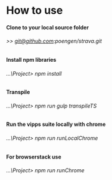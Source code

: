 # How to use

#### Clone to your local source folder

###### >> git@github.com:poengen/strava.git

#### Install npm libraries

###### ...\Project> npm install

#### Transpile

###### ...\Project> npm run gulp transpileTS

#### Run the vipps suite locally with chrome

###### ...\Project> npm run runLocalChrome

#### For browserstack use

###### ...\Project> npm run runChrome
